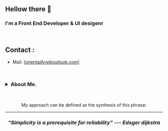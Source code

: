 ## Hellow there 👋

<h3>
I'm a Front End Developer & UI desigenr
</h3>
<br>

## Contact :

- Mail: [orientalArg@outlook.com]
<br>

<h3>
 <details>
  <summary>About Me.</summary>
  <br>
   
    - I'm from Argentina, i've worked assemblig concrete molds for two years. 
       -- I learnt from that experience that hard work pays off.
       
  <br>
  
    - 📚 I love reading, my favorite genre is heroic fantasy.
  
    - ☸  I'm buddhist since eight years ago.
  
    - 💻 I'm a hacking enthusiast, and certified ethical hacker (pentester).
  
    - 🧠 I enjoy studying and learning new things, i always try to be up to date 
    with technology.

  </details>
</h3>
<br>

<p align="center">My approach can be defined as the synthesis of this phrase:</p>
<hr>
<h3 align="center">
   <i><strong>“Simplicity is a prerequisite for reliability” --- Edsger dijkstra</strong></i>
   <br>
   <br>
</h3>	
